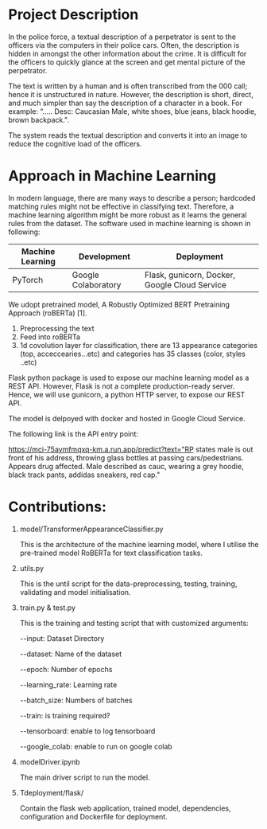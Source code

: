 # Project Description

In the police force, a textual description of a perpetrator is sent to the officers via the computers in their police cars. Often, the description is hidden in amongst the other information about the crime. It is difficult for the officers to quickly glance at the screen and get mental picture of the perpetrator.

The text is written by a human and is often transcribed from the 000 call; hence it is unstructured in nature. However, the description is short, direct, and much simpler than say the description of a character in a book. For example: “..... Desc: Caucasian Male, white shoes, blue jeans, black hoodie, brown backpack.".

The system reads the textual description and converts it into an image to reduce the cognitive load of the officers.

# Approach in Machine Learning

In modern language, there are many ways to describe a person; hardcoded matching rules might not be effective in classifying text. Therefore, a machine learning algorithm might be more robust as it learns the general rules from the dataset. The software used in machine learning is shown in following:

| Machine Learning | Development         | Deployment                                    |
| ---------------- | ------------------- | --------------------------------------------- |
| PyTorch          | Google Colaboratory | Flask, gunicorn, Docker, Google Cloud Service |

We udopt pretrained model, A Robustly Optimized BERT Pretraining Approach (roBERTa) [1].

1. Preprocessing the text
2. Feed into roBERTa
3. 1d covolution layer for classification, there are 13 appearance categories (top, acceccearies...etc) and categories has 35 classes (color, styles ..etc)

Flask python package is used to expose our machine learning model as a REST API. However, Flask is not a complete production-ready server. Hence, we will use gunicorn, a python HTTP server, to expose our REST API.

The model is delpoyed with docker and hosted in Google Cloud Service.

The following link is the API entry point:

https://mci-75aymfmqxq-km.a.run.app/predict?text="RP states male is out front of his address, throwing glass bottles at passing cars/pedestrians. Appears drug affected. Male described as cauc, wearing a grey hoodie, black track pants, addidas sneakers, red cap."

# Contributions:

1. model/TransformerAppearanceClassifier.py

   This is the architecture of the machine learning model, where I utilise the pre-trained model RoBERTa for text classification tasks.

2. utils.py

   This is the until script for the data-preprocessing, testing, training, validating and model initialisation.

3. train.py & test.py

   This is the training and testing script that with customized arguments:

   --input: Dataset Directory

   --dataset: Name of the dataset

   --epoch: Number of epochs

   --learning_rate: Learning rate

   --batch_size: Numbers of batches

   --train: is training required?

   --tensorboard: enable to log tensorboard

   --google_colab: enable to run on google colab

4. modelDriver.ipynb

   The main driver script to run the model.

5. Tdeployment/flask/

   Contain the flask web application, trained model, dependencies, configuration and Dockerfile for deployment.
